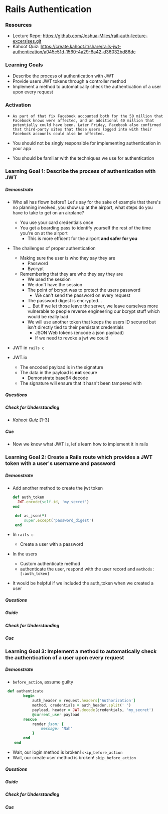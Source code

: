 # Rails Authentication



### Resources

* Lecture Repo: https://github.com/Joshua-Miles/rail-auth-lecture-excersises.git
* Kahoot Quiz: https://create.kahoot.it/share/rails-jwt-authentication/a045c51d-1560-4a29-8a42-d36032bd86dc



### Learning Goals

* Describe the process of authentication with JWT
* Provide users JWT tokens through a controller method
* Implement a method to automatically check the authentication of a user upon every request



### Activation

* ```
  As part of that fix Facebook accounted both for the 50 million that Facebook knows were affected, and an additional 40 million that potentially could have been. Later Friday, Facebook also confirmed that third-party sites that those users logged into with their Facebook accounts could also be affected.
  ```

* You should not be singly responsible for implementing authentication in your app
* You should be familiar with the techniques we use for authentication



### Learning Goal 1: Describe the process of authentication with JWT

##### Demonstrate

* Who all has flown before? Let's say for the sake of example that there's no planning involved, you show up at the airport, what steps do you have to take to get on an airplane?
  * You use your card credentials once
  * You get a boarding pass to identify yourself the rest of the time you're on at the airport
    * This is more efficent for the airport **and safer for you**

* The challenges of proper authentication  
  * Making sure the user is who they say they are
    * Password
    * Bycrypt
  * Remembering that they are who they say they are
    * We used the session
    * We don't have the session
    * The point of bcrypt was to protect the users password
      * We can't send the password on every request
    * The password digest is encrypted...
    * ... But if we let those leave the server, we leave ourselves more vulnerable to people reverse engineering our bcrypt stuff which would be really bad
    * We will use another token that keeps the users ID secured but isn't directly tied to their persistant credentials
      * JSON Web tokens (encode a json payload)
      * If we need to revoke a jwt we could
* JWT in `rails c` 
* JWT.io
  * The encoded payload is in the signature
  * The data in the payload is **not** secure
    * Demonstrate base64 decode
  * The signature will ensure that it hasn't been tampered with

##### Questions

##### Check for Understanding

* *Kahoot Quiz* [1-3]

##### Cue

* Now we know what JWT is, let's learn how to implement it in rails



### Learning Goal 2: Create a Rails route which provides a JWT token with a user's username and password

##### Demonstrate

* Add another method to create the jwt token

  ```ruby
  def auth_token
  	JWT.encode(self.id, 'my_secret')
  end 
  
   def as_json(*)
       super.except('password_digest')
   end
  ```

* In `rails c`

  * Create a user with a password

* In the users

  * Custom authenticate method
  * authenticate the user, respond with the user record and `methods: [:auth_token]` 

* It would be helpful if we included the auth_token when we created a user

##### Questions

##### Guide 

##### Check for Understanding

##### Cue



### Learning Goal 3: Implement a method to automatically check the authentication of a user upon every request

##### Demonstrate

* `before_action`, assume guilty

```ruby
 def authenticate
        begin 
            auth_header = request.headers['Authorization']
            method, credentials = auth_header.split(' ')
            payload, header = JWT.decode(credentials, 'my_secret')
            @current_user payload
        rescue
            render json: {
                message: 'Nah'
            }
        end
    end
```

* Wait, our login method is broken! `skip_before_action`
* Wait, our create user method is broken! `skip_before_action`

##### Questions

##### Guide 

##### Check for Understanding

##### Cue



###  





























